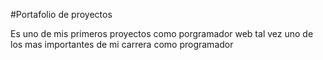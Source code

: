 #Portafolio de proyectos 

Es uno de mis primeros proyectos como porgramador web tal vez uno de los mas importantes de mi carrera como programador 


